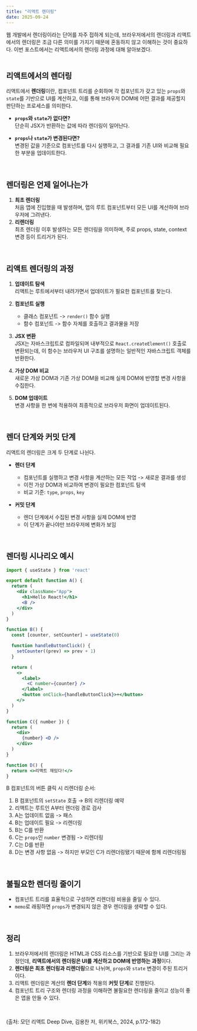 ```yaml
---
title: "리액트 렌더링"
date: 2025-09-24
---
```

웹 개발에서 렌더링이라는 단어를 자주 접하게 되는데, 브라우저에서의 렌더링과 리액트에서의 렌더링은 조금 다른 의미를 가지기 때문에 혼동하지 않고 이해하는 것이 중요하다.
이번 포스트에서는 리액트에서의 렌더링 과정에 대해 알아보겠다.
<br><br>

## 리액트에서의 렌더링
리액트에서 **렌더링**이란, 컴포넌트 트리를 순회하며 각 컴포넌트가 갖고 있는 `props`와 `state`를 기반으로 UI를 계산하고, 이를 통해 브라우저 DOM에 어떤 결과를 제공할지 판단하는 프로세스를 의미한다.

- **`props`와 `state`가 없다면?**  
  단순히 JSX가 반환하는 값에 따라 렌더링이 일어난다.

- **`props`나 `state`가 변경된다면?**  
  변경된 값을 기준으로 컴포넌트를 다시 실행하고, 그 결과를 기존 UI와 비교해 필요한 부분을 업데이트한다. 
<br>

## 렌더링은 언제 일어나는가
1. **최초 렌더링**  
   처음 앱에 진입했을 때 발생하며, 앱의 루트 컴포넌트부터 모든 UI를 계산하여 브라우저에 그려낸다.
2. **리렌더링**  
   최초 렌더링 이후 발생하는 모든 렌더링을 의미하며, 주로 props, state, context 변경 등이 트리거가 된다.  
<br>

## 리액트 렌더링의 과정  

1. **업데이트 탐색**  
   리액트는 루트에서부터 내려가면서 업데이트가 필요한 컴포넌트를 찾는다. 

2. **컴포넌트 실행**  
   - 클래스 컴포넌트 -> `render()` 함수 실행
   - 함수 컴포넌트 -> 함수 자체를 호출하고 결과물을 저장 

3. **JSX 변환**  
   JSX는 자바스크립트로 컴파일되며 내부적으로 `React.createElement()` 호출로 변환되는데, 이 함수는 브라우저 UI 구조를 설명하는 일반적인 자바스크립트 객체를 반환한다.

4. **가상 DOM 비교**  
   새로운 가상 DOM과 기존 가상 DOM을 비교해 실제 DOM에 반영할 변경 사항을 수집한다.

5. **DOM 업데이트**  
   변경 사항을 한 번에 적용하여 최종적으로 브라우저 화면이 업데이트된다.
<br>

## 렌더 단계와 커밋 단계  

리액트의 렌더링은 크게 두 단계로 나뉜다.

- **렌더 단계**  
  - 컴포넌트를 실행하고 변경 사항을 계산하는 모든 작업 -> 새로운 결과를 생성  
  - 이전 가상 DOM과 비교하여 변경이 필요한 컴포넌트 탐색
  - 비교 기준: `type`, `props`, `key`  

- **커밋 단계**  
  - 렌더 단계에서 수집된 변경 사항을 실제 DOM에 반영  
  - 이 단계가 끝나야만 브라우저에 변화가 보임  
<br>

## 렌더링 시나리오 예시
```jsx
import { useState } from 'react'

export default function A() {
  return (
    <div className="App">
      <h1>Hello React!</h1>
      <B />
    </div>
  )
}

function B() {
  const [counter, setCounter] = useState(0)

  function handleButtonClick() {
    setCounter((prev) => prev + 1)
  }

  return (
    <>
      <label>
        <C number={counter} />
      </label>
      <button onClick={handleButtonClick}>+</button>
    </>
  )
}

function C({ number }) {
  return (
    <div>
      {number} <D />
    </div>
  )
}

function D() {
  return <>리액트 재밌다!</>
}
```

B 컴포넌트의 버튼 클릭 시 리렌더링 순서: 

1. B 컴포넌트의 `setState` 호출 → B의 리렌더링 예약  
2. 리액트는 루트인 A부터 렌더링 경로 검사
3. A는 업데이트 없음 -> 패스  
4. B는 업데이트 필요 -> 리렌더링  
5. B는 C를 반환
6. C는 `props`인 `number` 변경됨 -> 리렌더링  
7. C는 D를 반환
8. D는 변경 사항 없음 -> 하지만 부모인 C가 리렌더링됐기 때문에 함께 리렌더링됨
<br>

## 불필요한 렌더링 줄이기  
- 컴포넌트 트리를 효율적으로 구성하면 리렌더링 비용을 줄일 수 있다.
- `memo`로 래핑하면 `props`가 변경되지 않은 경우 렌더링을 생략할 수 있다.
<br>

## 정리  
1. 브라우저에서의 렌더링은 HTML과 CSS 리소스를 기반으로 필요한 UI를 그리는 과정인데, **리액트에서의 렌더링은 UI를 계산하고 DOM에 반영하는 과정**이다.
2. **렌더링은 최초 렌더링과 리렌더링**으로 나뉘며, `props`와 `state` 변경이 주된 트리거이다.
3. 리액트 렌더링은 계산의 **렌더 단계**와 적용의 **커밋 단계**로 진행된다.
4. 컴포넌트 트리 구조와 렌더링 과정을 이해하면 불필요한 렌더링을 줄이고 성능이 좋은 앱을 만들 수 있다.
<br>

(출처: 모던 리액트 Deep Dive, 김용찬 저, 위키북스, 2024, p.172-182)
